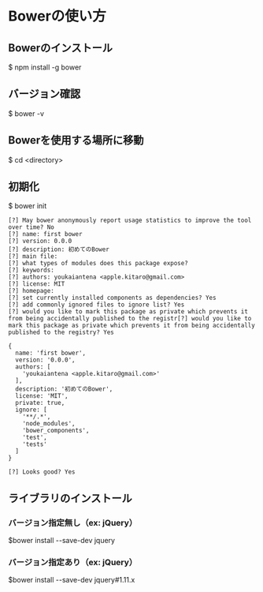 # Bowerの使い方

## Bowerのインストール
$ npm install -g bower

## バージョン確認
$ bower -v

## Bowerを使用する場所に移動
$ cd \<directory\>

## 初期化
$ bower init
```
[?] May bower anonymously report usage statistics to improve the tool over time? No
[?] name: first bower
[?] version: 0.0.0
[?] description: 初めてのBower
[?] main file:
[?] what types of modules does this package expose?
[?] keywords:
[?] authors: youkaiantena <apple.kitaro@gmail.com>
[?] license: MIT
[?] homepage:
[?] set currently installed components as dependencies? Yes
[?] add commonly ignored files to ignore list? Yes
[?] would you like to mark this package as private which prevents it from being accidentally published to the registr[?] would you like to mark this package as private which prevents it from being accidentally published to the registry? Yes

{
  name: 'first bower',
  version: '0.0.0',
  authors: [
    'youkaiantena <apple.kitaro@gmail.com>'
  ],
  description: '初めてのBower',
  license: 'MIT',
  private: true,
  ignore: [
    '**/.*',
    'node_modules',
    'bower_components',
    'test',
    'tests'
  ]
}

[?] Looks good? Yes
```

## ライブラリのインストール

### バージョン指定無し（ex: jQuery）
$bower install --save-dev jquery

### バージョン指定あり（ex: jQuery）
$bower install --save-dev jquery#1.11.x
